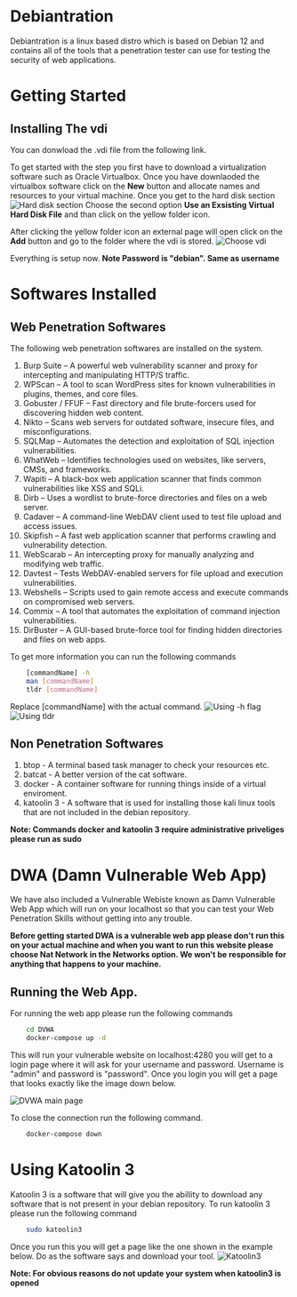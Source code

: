 # Debiantration
Debiantration is a linux based distro which is based on Debian 12 and contains all of the tools that a penetration tester can use for testing the security of web applications.

# Getting Started
## Installing The vdi

You can donwload the .vdi file from the following link. 

To get started with the step you first have to download a virtualization software such as Oracle Virtualbox. Once you have downlaoded the virtualbox software click on the **New** button and allocate names and resources to your virtual machine. Once you get to the hard disk section 
![Hard disk section](Assets/hardDisk.png)
Choose the second option **Use an Exsisting Virtual Hard Disk File** and than click on the yellow folder icon.

After clicking the yellow folder icon an external page will open click on the **Add** button and go to the folder where the vdi is stored.
![Choose vdi](Assets/chooseVdi.png)

Everything is setup now.
**Note Password is "debian". Same as username**

# Softwares Installed
## Web Penetration Softwares
The following web penetration softwares are installed on the system.
1. Burp Suite – A powerful web vulnerability scanner and proxy for intercepting and manipulating HTTP/S traffic.
2. WPScan – A tool to scan WordPress sites for known vulnerabilities in plugins, themes, and core files.
3. Gobuster / FFUF – Fast directory and file brute-forcers used for discovering hidden web content.
4. Nikto – Scans web servers for outdated software, insecure files, and misconfigurations.
5. SQLMap – Automates the detection and exploitation of SQL injection vulnerabilities.
6. WhatWeb – Identifies technologies used on websites, like servers, CMSs, and frameworks.
7. Wapiti – A black-box web application scanner that finds common vulnerabilities like XSS and SQLi.
8. Dirb – Uses a wordlist to brute-force directories and files on a web server.
9. Cadaver – A command-line WebDAV client used to test file upload and access issues.
10. Skipfish – A fast web application scanner that performs crawling and vulnerability detection.
11. WebScarab – An intercepting proxy for manually analyzing and modifying web traffic.
12. Davtest – Tests WebDAV-enabled servers for file upload and execution vulnerabilities.
13. Webshells – Scripts used to gain remote access and execute commands on compromised web servers.
14. Commix – A tool that automates the exploitation of command injection vulnerabilities.
15. DirBuster – A GUI-based brute-force tool for finding hidden directories and files on web apps.

To get more information you can run the following commands
```bash
    [commandName] -h 
    man [commandName]
    tldr [commandName]
```
Replace [commandName] with the actual command.
![Using -h flag](Assets/hFlag.png)
![Using tldr](Assets/tldr.png)

## Non Penetration Softwares
1. btop - A terminal based task manager to check your resources etc.
2. batcat - A better version of the cat software. 
3. docker - A container software for running things inside of a virtual enviroment.
4. katoolin 3 - A software that is used for installing those kali linux tools that are not included in the debian repository.

**Note: Commands docker and katoolin 3 require administrative priveliges please run as sudo**

# DWA (Damn Vulnerable Web App)
We have also included a Vulnerable Webiste known as Damn Vulnerable Web App which will run on your localhost so that you can test your Web Penetration Skills without getting into any trouble.

**Before getting started DWA is a vulnerable web app please don't run this on your actual machine and when you want to run this website please choose Nat Network in the Networks option. We won't be responsible for anything that happens to your machine.**

## Running the Web App.
For running the web app please run the following commands
```bash
    cd DVWA
    docker-compose up -d
```
This will run your vulnerable website on localhost:4280 you will get to a login page where it will ask for your username and password. Username is "admin" and password is "password". Once you login you will get a page that looks exactly like the image down below.

![DVWA main page](Assets/dvwa.png)

To close the connection run the following command.
```bash
    docker-compose down
```

# Using Katoolin 3
Katoolin 3 is a software that will give you the abillity to download any software that is not present in your debian repository. To run katoolin 3 please run the following command
```bash
    sudo katoolin3
```
Once you run this you will get a page like the one shown in the example below. Do as the software says and download your tool.
![Katoolin3](Assets/katoolin3.png)

**Note: For obvious reasons do not update your system when katoolin3 is opened**
